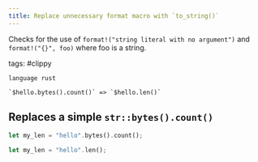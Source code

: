 ```yaml
---
title: Replace unnecessary format macro with `to_string()`
---
```


Checks for the use of `format!("string literal with no argument")` and `format!("{}", foo)` where foo is a string.

tags: #clippy

```grit
language rust

`$hello.bytes().count()` => `$hello.len()`
```

## Replaces a simple `str::bytes().count()`

```rust
let my_len = "hello".bytes().count();
```

```rust
let my_len = "hello".len();
```
